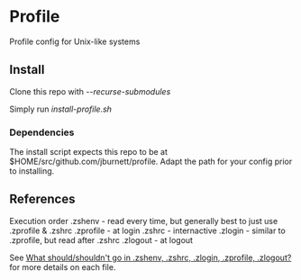 # Profile
Profile config for Unix-like systems

## Install

Clone this repo with _--recurse-submodules_

Simply run _install-profile.sh_

### Dependencies

The install script expects this repo to be at $HOME/src/github.com/jburnett/profile. Adapt the path for your config prior to installing.

## References

Execution order
.zshenv - read every time, but generally best to just use .zprofile & .zshrc
.zprofile - at login
.zshrc - internactive
.zlogin - similar to .zprofile, but read after .zshrc
.zlogout - at logout


See [What should/shouldn't go in .zshenv, .zshrc, .zlogin, .zprofile, .zlogout?](https://unix.stackexchange.com/questions/71253/what-should-shouldnt-go-in-zshenv-zshrc-zlogin-zprofile-zlogout) for more details on each file.